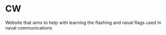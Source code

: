# CW

Website that aims to help with learning the flashing and naval flags used in naval communications
